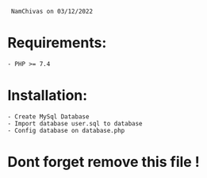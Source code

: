 ```text
 NamChivas on 03/12/2022
```

# Requirements:

    - PHP >= 7.4

# Installation:

    - Create MySql Database
    - Import database user.sql to database
    - Config database on database.php

# Dont forget remove this file !
